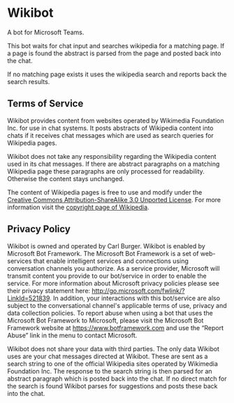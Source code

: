 Wikibot
=========================

A bot for Microsoft Teams.

This bot waits for chat input and searches wikipedia for a matching page. If a page is found the abstract is parsed from the page and posted back into the chat.

If no matching page exists it uses the wikipedia search and reports back the search results.

## Terms of Service

Wikibot provides content from websites operated by Wikimedia Foundation Inc. for use in chat systems. It posts abstracts of Wikipedia content into chats if it receives chat messages which are used as search queries for Wikipedia pages.

Wikibot does not take any responsibility regarding the Wikipedia content used in its chat messages. If there are abstract paragraphs on a matching Wikipedia page these paragraphs are only processed for readability. Otherwise the content stays unchanged.

The content of Wikipedia pages is free to use and modify under the [Creative Commons Attribution-ShareAlike 3.0 Unported License](https://en.wikipedia.org/wiki/Wikipedia:Text_of_Creative_Commons_Attribution-ShareAlike_3.0_Unported_License).
For more information visit the [copyright page of Wikipedia](https://en.wikipedia.org/wiki/Wikipedia:Copyrights).


## Privacy Policy

Wikibot is owned and operated by Carl Burger. Wikibot is enabled by Microsoft Bot Framework. The Microsoft Bot Framework is a set of web-services that enable intelligent services and connections using conversation channels you authorize. As a service provider, Microsoft will transmit content you provide to our bot/service in order to enable the service. For more information about Microsoft privacy policies please see their privacy statement here: http://go.microsoft.com/fwlink/?LinkId=521839. In addition, your interactions with this bot/service are also subject to the conversational channel's applicable terms of use, privacy and data collection policies. To report abuse when using a bot that uses the Microsoft Bot Framework to Microsoft, please visit the Microsoft Bot Framework website at https://www.botframework.com and use the “Report Abuse” link in the menu to contact Microsoft.

Wikibot does not share your data with third parties. The only data Wikibot uses are your chat messages directed at Wikibot. These are sent as a search string to one of the official Wikipedia sites operated by Wikimedia Foundation Inc. The response to the search string is then parsed for an abstract paragraph which is posted back into the chat. If no direct match for the search is found Wikibot parses for suggestions and posts these back into the chat.
